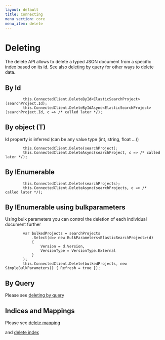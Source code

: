 ```yaml
---
layout: default
title: Connecting
menu_section: core
menu_item: delete
---
```



# Deleting

The delete API allows to delete a typed JSON document from a specific index based on its id. See also [deleting by query]({{root}}/core/delete-by-query.html) for other ways to delete data.


## By Id

            this.ConnectedClient.DeleteById<ElasticSearchProject>(searchProject.Id);
            this.ConnectedClient.DeleteByIdAsync<ElasticSearchProject>(searchProject.Id, c => /* called later */);

## By object (T)

Id property is inferred (can be any value type (int, string, float ...))

            this.ConnectedClient.Delete(searchProject);
            this.ConnectedClient.DeleteAsync(searchProject, c => /* called later */);

## By IEnumerable<T>

            this.ConnectedClient.Delete(searchProjects);
            this.ConnectedClient.DeleteAsync(searchProjects, c => /* called later */);

## By IEnumerable<T> using bulkparameters

Using bulk parameters you can control the deletion of each individual document further

			var bulkedProjects = searchProjects
				.Select(d=> new BulkParameters<ElasticSearchProject>(d) 
				{ 
					Version = d.Version, 
					VersionType = VersionType.External 
				}
			);
            this.ConnectedClient.Delete(bulkedProjects, new SimpleBulkParameters() { Refresh = true });


## By Query

Please see [deleting by query]({{root}}/core/delete-by-query.html)

## Indices and Mappings

Please see [delete mapping]({{root}}/indices/delete-mapping.html)

and [delete index]({{root}}/indices/delete-index.html)
